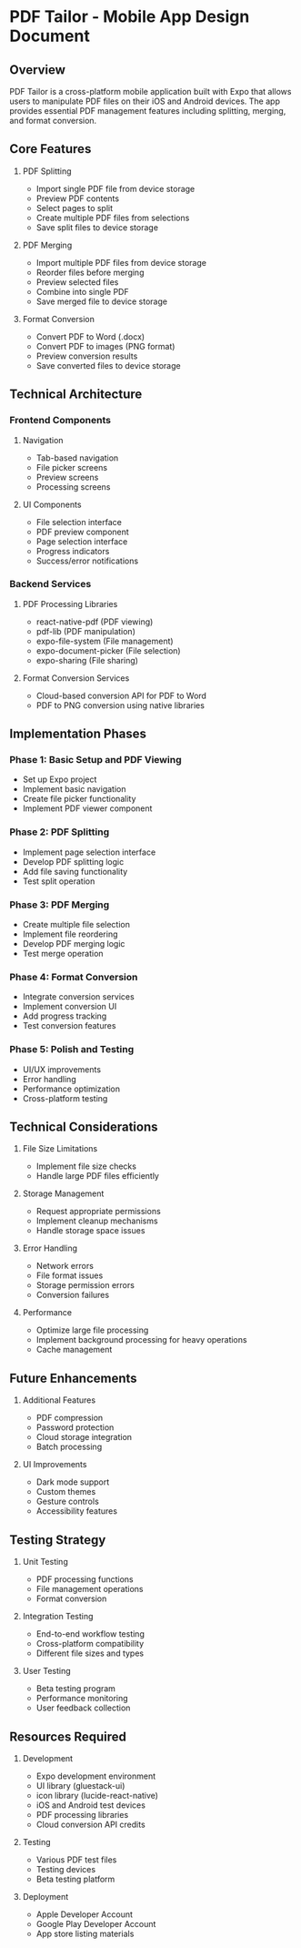 # PDF Tailor - Mobile App Design Document

## Overview
PDF Tailor is a cross-platform mobile application built with Expo that allows users to manipulate PDF files on their iOS and Android devices. The app provides essential PDF management features including splitting, merging, and format conversion.

## Core Features
1. PDF Splitting
   - Import single PDF file from device storage
   - Preview PDF contents
   - Select pages to split
   - Create multiple PDF files from selections
   - Save split files to device storage

2. PDF Merging
   - Import multiple PDF files from device storage
   - Reorder files before merging
   - Preview selected files
   - Combine into single PDF
   - Save merged file to device storage

3. Format Conversion
   - Convert PDF to Word (.docx)
   - Convert PDF to images (PNG format)
   - Preview conversion results
   - Save converted files to device storage

## Technical Architecture

### Frontend Components
1. Navigation
   - Tab-based navigation
   - File picker screens
   - Preview screens
   - Processing screens

2. UI Components
   - File selection interface
   - PDF preview component
   - Page selection interface
   - Progress indicators
   - Success/error notifications

### Backend Services
1. PDF Processing Libraries
   - react-native-pdf (PDF viewing)
   - pdf-lib (PDF manipulation)
   - expo-file-system (File management)
   - expo-document-picker (File selection)
   - expo-sharing (File sharing)

2. Format Conversion Services
   - Cloud-based conversion API for PDF to Word
   - PDF to PNG conversion using native libraries

## Implementation Phases

### Phase 1: Basic Setup and PDF Viewing
- Set up Expo project
- Implement basic navigation
- Create file picker functionality
- Implement PDF viewer component

### Phase 2: PDF Splitting
- Implement page selection interface
- Develop PDF splitting logic
- Add file saving functionality
- Test split operation

### Phase 3: PDF Merging
- Create multiple file selection
- Implement file reordering
- Develop PDF merging logic
- Test merge operation

### Phase 4: Format Conversion
- Integrate conversion services
- Implement conversion UI
- Add progress tracking
- Test conversion features

### Phase 5: Polish and Testing
- UI/UX improvements
- Error handling
- Performance optimization
- Cross-platform testing

## Technical Considerations
1. File Size Limitations
   - Implement file size checks
   - Handle large PDF files efficiently

2. Storage Management
   - Request appropriate permissions
   - Implement cleanup mechanisms
   - Handle storage space issues

3. Error Handling
   - Network errors
   - File format issues
   - Storage permission errors
   - Conversion failures

4. Performance
   - Optimize large file processing
   - Implement background processing for heavy operations
   - Cache management

## Future Enhancements
1. Additional Features
   - PDF compression
   - Password protection
   - Cloud storage integration
   - Batch processing

2. UI Improvements
   - Dark mode support
   - Custom themes
   - Gesture controls
   - Accessibility features

## Testing Strategy
1. Unit Testing
   - PDF processing functions
   - File management operations
   - Format conversion

2. Integration Testing
   - End-to-end workflow testing
   - Cross-platform compatibility
   - Different file sizes and types

3. User Testing
   - Beta testing program
   - Performance monitoring
   - User feedback collection


## Resources Required
1. Development
   - Expo development environment
   - UI library (gluestack-ui)
   - icon library (lucide-react-native)
   - iOS and Android test devices
   - PDF processing libraries
   - Cloud conversion API credits

2. Testing
   - Various PDF test files
   - Testing devices
   - Beta testing platform

3. Deployment
   - Apple Developer Account
   - Google Play Developer Account
   - App store listing materials
